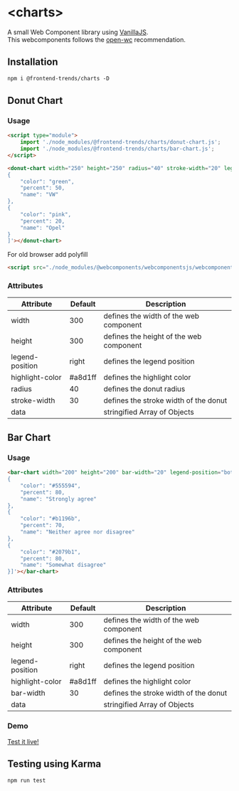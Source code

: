 # &lt;charts&gt;

A small Web Component library using [VanillaJS](http://vanilla-js.com/). <br/>
This webcomponents follows the [open-wc](https://github.com/open-wc/open-wc) recommendation.

## Installation

```html
npm i @frontend-trends/charts -D
```

## Donut Chart

### Usage

```html
<script type="module">
    import './node_modules/@frontend-trends/charts/donut-chart.js';
    import './node_modules/@frontend-trends/charts/bar-chart.js';
</script>

<donut-chart width="250" height="250" radius="40" stroke-width="20" legend-position="right" data='[
{
    "color": "green",
    "percent": 50,
    "name": "VW"
},
{
    "color": "pink",
    "percent": 20,
    "name": "Opel"
}
]'></donut-chart>
```

For old browser add polyfill
```html
<script src="./node_modules/@webcomponents/webcomponentsjs/webcomponents-bundle.js"></script>
```

### Attributes
| Attribute   |      Default      |  Description |
|----------|-------------|------|
| width |  300 | defines the width of the web component |
| height | 300 | defines the height of the web component |
| legend-position | right | defines the legend position |
| highlight-color | #a8d1ff | defines the highlight color |
| radius | 40 | defines the donut radius |
| stroke-width | 30 | defines the stroke width of the donut |
| data |  | stringified Array of Objects |

## Bar Chart

### Usage

```html
<bar-chart width="200" height="200" bar-width="20" legend-position="bottom" data='[
{
    "color": "#555594",
    "percent": 80,
    "name": "Strongly agree"
},
{
    "color": "#b1196b",
    "percent": 70,
    "name": "Neither agree nor disagree"
},
{
    "color": "#2079b1",
    "percent": 80,
    "name": "Somewhat disagree"
}]'></bar-chart>
```

### Attributes
| Attribute   |      Default      |  Description |
|----------|-------------|------|
| width |  300 | defines the width of the web component |
| height | 300 | defines the height of the web component |
| legend-position | right | defines the legend position |
| highlight-color | #a8d1ff | defines the highlight color |
| bar-width | 30 | defines the stroke width of the donut |
| data |  | stringified Array of Objects |

### Demo

[Test it live!](http://donut-chart.surge.sh)

## Testing using Karma

```html
npm run test
```
